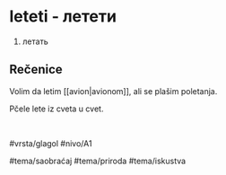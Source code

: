 # leteti - летети

1. летать

## Rečenice

Volim da letim [[avion|avionom]], ali se plašim poletanja.

Pčele lete iz cveta u cvet.

<br>

#vrsta/glagol
#nivo/A1

#tema/saobraćaj
#tema/priroda
#tema/iskustva
